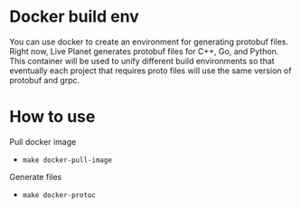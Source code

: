 # Docker build env

You can use docker to create an environment for generating protobuf files. Right now, Live Planet generates
protobuf files for C++, Go, and Python. This container will be used to unify different build environments so that
eventually each project that requires proto files will use the same version of protobuf and grpc.

# How to use

Pull docker image

- `make docker-pull-image`

Generate files

- `make docker-protoc`